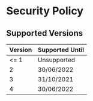# Security Policy

## Supported Versions

Version | Supported Until
--- | ---
<= 1 | Unsupported
2 | 30/06/2022
3 | 31/10/2021
4 | 30/06/2022
